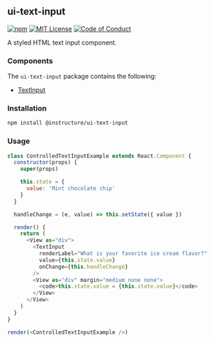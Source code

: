 ## ui-text-input

[![npm][npm]][npm-url]
[![MIT License][license-badge]][license]
[![Code of Conduct][coc-badge]][coc]

A styled HTML text input component.

### Components

The `ui-text-input` package contains the following:

- [TextInput](#TextInput)

### Installation

```sh
npm install @instructure/ui-text-input
```

### Usage

```javascript
class ControlledTextInputExample extends React.Component {
  constructor(props) {
    super(props)

    this.state = {
      value: 'Mint chocolate chip'
    }
  }

  handleChange = (e, value) => this.setState({ value })

  render() {
    return (
      <View as="div">
        <TextInput
          renderLabel="What is your favorite ice cream flavor?"
          value={this.state.value}
          onChange={this.handleChange}
        />
        <View as="div" margin="medium none none">
          <code>this.state.value = {this.state.value}</code>
        </View>
      </View>
    )
  }
}

render(<ControlledTextInputExample />)
```

[npm]: https://img.shields.io/npm/v/@instructure/ui-text-input.svg
[npm-url]: https://npmjs.com/package/@instructure/ui-text-input
[license-badge]: https://img.shields.io/npm/l/instructure-ui.svg?style=flat-square
[license]: https://github.com/instructure/instructure-ui/blob/master/LICENSE.md
[coc-badge]: https://img.shields.io/badge/code%20of-conduct-ff69b4.svg?style=flat-square
[coc]: https://github.com/instructure/instructure-ui/blob/master/CODE_OF_CONDUCT.md
